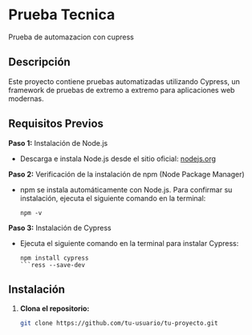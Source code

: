 # Prueba Tecnica 

Prueba de automazacion con cupress

## Descripción

Este proyecto contiene pruebas automatizadas utilizando Cypress, un framework de pruebas de extremo a extremo para aplicaciones web modernas.

## Requisitos Previos

**Paso 1:** Instalación de Node.js
   - Descarga e instala Node.js desde el sitio oficial: [nodejs.org](https://nodejs.org/)

**Paso 2:** Verificación de la instalación de npm (Node Package Manager)
   - npm se instala automáticamente con Node.js. Para confirmar su instalación, ejecuta el siguiente comando en la terminal:
     ```
     npm -v
     ```

**Paso 3:** Instalación de Cypress
   - Ejecuta el siguiente comando en la terminal para instalar Cypress:
     ```
     npm install cypress
     ```ress --save-dev
     ```



## Instalación

1. **Clona el repositorio:**

   ```bash
   git clone https://github.com/tu-usuario/tu-proyecto.git
